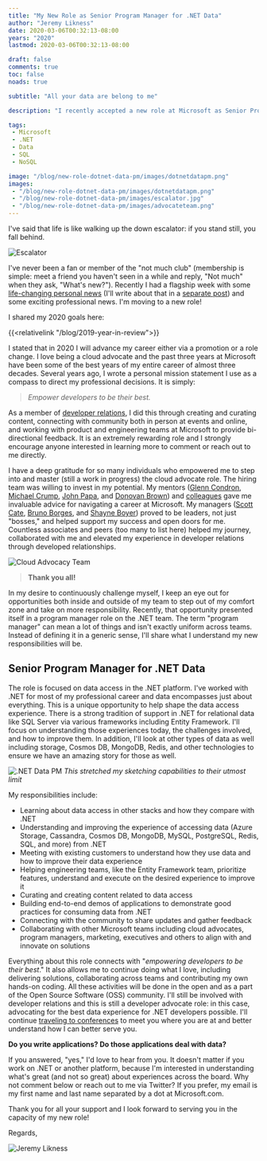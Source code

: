 ```yaml
---
title: "My New Role as Senior Program Manager for .NET Data"
author: "Jeremy Likness"
date: 2020-03-06T00:32:13-08:00
years: "2020"
lastmod: 2020-03-06T00:32:13-08:00

draft: false
comments: true
toc: false
noads: true

subtitle: "All your data are belong to me"

description: "I recently accepted a new role at Microsoft as Senior Program Manager for .NET Data. This post explains the history behind the decision, what I'll be doing and how you can help."

tags:
 - Microsoft 
 - .NET
 - Data
 - SQL
 - NoSQL 

image: "/blog/new-role-dotnet-data-pm/images/dotnetdatapm.png" 
images:
 - "/blog/new-role-dotnet-data-pm/images/dotnetdatapm.png" 
 - "/blog/new-role-dotnet-data-pm/images/escalator.jpg"
 - "/blog/new-role-dotnet-data-pm/images/advocateteam.png" 
---
```

I've said that life is like walking up the down escalator: if you stand still, you fall behind.

![Escalator](/blog/new-role-dotnet-data-pm/images/escalator.jpg)

I've never been a fan or member of the "not much club" (membership is simple: meet a friend you haven't seen in a while and reply, "Not much" when they ask, "What's new?"). Recently I had a flagship week with some [life-changing personal news](https://www.strengthwithparkinsons.com/post/finding-strength-in-my-weakness) (I'll write about that in a [separate post](https://www.strengthwithparkinsons.com/post/finding-strength-in-my-weakness)) and some exciting professional news. I'm moving to a new role!

I shared my 2020 goals here:

{{<relativelink "/blog/2019-year-in-review">}}

I stated that in 2020 I will advance my career either via a promotion or a role change. I love being a cloud advocate and the past three years at Microsoft have been some of the best years of my entire career of almost three decades. Several years ago, I wrote a personal mission statement I use as a compass to direct my professional decisions. It is simply:

> _Empower developers to be their best._

As a member of [developer relations](/blog/2017-10-01_what-is-a-cloud-developer-advocate/), I did this through creating and curating content, connecting with community both in person at events and online, and working with product and engineering teams at Microsoft to provide bi-directional feedback. It is an extremely rewarding role and I strongly encourage anyone interested in learning more to comment or reach out to me directly.

I have a deep gratitude for so many individuals who empowered me to step into and master (still a work in progress) the cloud advocate role. The hiring team was willing to invest in my potential. My mentors ([Glenn Condron](https://twitter.com/condrong), [Michael Crump](https://twitter.com/mbcrump), [John Papa](https://twitter.com/John_Papa), and [Donovan Brown](https://twitter.com/DonovanBrown)) and [colleagues](https://twitter.com/i/lists/847470660712505346) gave me invaluable advice for navigating a career at Microsoft. My managers ([Scott Cate](https://twitter.com/ScottCate), [Bruno Borges](https://twitter.com/brunoborges), and [Shayne Boyer](https://twitter.com/spboyer)) proved to be leaders, not just "bosses," and helped support my success and open doors for me. Countless associates and peers (too many to list here) helped my journey, collaborated with me and elevated my experience in developer relations through developed relationships.

![Cloud Advocacy Team](/blog/new-role-dotnet-data-pm/images/advocateteam.png)
> **Thank you all!**

In my desire to continuously challenge myself, I keep an eye out for opportunities both inside and outside of my team to step out of my comfort zone and take on more responsibility. Recently, that opportunity presented itself in a program manager role on the .NET team. The term "program manager" can mean a lot of things and isn't exactly uniform across teams. Instead of defining it in a generic sense, I'll share what I understand my new responsibilities will be.

## Senior Program Manager for .NET Data

The role is focused on data access in the .NET platform. I've worked with .NET for most of my professional career and data encompasses just about everything. This is a unique opportunity to help shape the data access experience. There is a strong tradition of support in .NET for relational data like SQL Server via various frameworks including Entity Framework. I'll focus on understanding those experiences today, the challenges involved, and how to improve them. In addition, I'll look at other types of data as well including storage, Cosmos DB, MongoDB, Redis, and other technologies to ensure we have an amazing story for those as well.

![.NET Data PM](/blog/new-role-dotnet-data-pm/images/dotnetdatapm.png)
_This stretched my sketching capabilities to their utmost limit_

My responsibilities include:

- Learning about data access in other stacks and how they compare with .NET
- Understanding and improving the experience of accessing data (Azure Storage, Cassandra, Cosmos DB, MongoDB, MySQL, PostgreSQL, Redis, SQL, and more) from .NET
- Meeting with existing customers to understand how they use data and how to improve their data experience
- Helping engineering teams, like the Entity Framework team, prioritize features, understand and execute on the desired experience to improve it
- Curating and creating content related to data access
- Building end-to-end demos of applications to demonstrate good practices for consuming data from .NET
- Connecting with the community to share updates and gather feedback
- Collaborating with other Microsoft teams including cloud advocates, program managers, marketing, executives and others to align with and innovate on solutions

Everything about this role connects with "_empowering developers to be their best_." It also allows me to continue doing what I love, including delivering solutions, collaborating across teams and contributing my own hands-on coding. All these activities will be done in the open and as a part of the Open Source Software (OSS) community. I'll still be involved with developer relations and this is still a developer advocate role: in this case, advocating for the best data experience for .NET developers possible. I'll continue [traveling to conferences](/blog/2017-08-17_upcoming-talks/) to meet you where you are at and better understand how I can better serve you.

**Do you write applications? Do those applications deal with data?**

If you answered, "yes," I'd love to hear from you. It doesn't matter if you work on .NET or another platform, because I'm interested in understanding what's great (and not so great) about experiences across the board. Why not comment below or reach out to me via Twitter? If you prefer, my email is my first name and last name separated by a dot at Microsoft.com.

Thank you for all your support and I look forward to serving you in the capacity of my new role!

Regards,

![Jeremy Likness](/images/jeremylikness.gif)